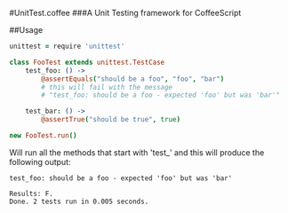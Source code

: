 #UnitTest.coffee
###A Unit Testing framework for CoffeeScript

##Usage
```coffee
unittest = require 'unittest'

class FooTest extends unittest.TestCase
    test_foo: () ->
        @assertEquals("should be a foo", "foo", "bar")
        # this will fail with the message
        # "test_foo: should be a foo - expected 'foo' but was 'bar'"

    test_bar: () ->
        @assertTrue("should be true", true)

new FooTest.run()
```

Will run all the methods that start with 'test_' and this will produce the
following output:

```
test_foo: should be a foo - expected 'foo' but was 'bar'

Results: F.
Done. 2 tests run in 0.005 seconds.
```


